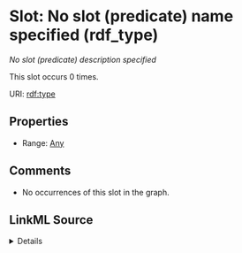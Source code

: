 

# Slot: No slot (predicate) name specified (rdf_type)


_No slot (predicate) description specified_






This slot occurs 0 times.


URI: [rdf:type](http://www.w3.org/1999/02/22-rdf-syntax-ns#type)



<!-- no inheritance hierarchy -->








## Properties

* Range: [Any](../classes/Any.md)





## Comments

* No occurrences of this slot in the graph.



## LinkML Source

<details>

```yaml
name: rdf_type
annotations:
  count:
    tag: count
    value: 0
description: No slot (predicate) description specified
title: No slot (predicate) name specified
comments:
- No occurrences of this slot in the graph.
from_schema: spatial-kg
rank: 1000
slot_uri: rdf:type
alias: rdf_type
range: Any

```
</details>